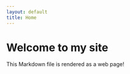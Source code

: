 ```yaml
---
layout: default
title: Home
---
```

# Welcome to my site

This Markdown file is rendered as a web page!
